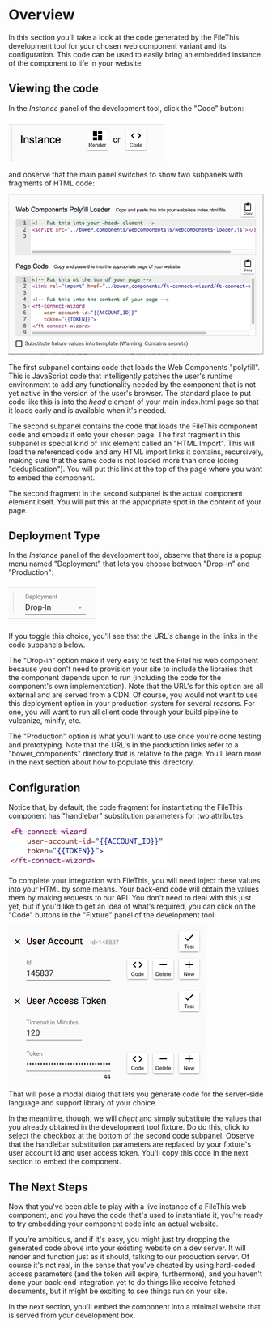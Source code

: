 # Overview

In this section you'll take a look at the code generated by the FileThis development tool for your chosen web component variant and its configuration. This code can be used to easily bring an embedded instance of the component to life in your website.

## Viewing the code

In the _Instance_ panel of the development tool, click the "Code" button:

![Thumbnail](assets/ft-render-or-code.png)

and observe that the main panel switches to show two subpanels with fragments of HTML code:

![Thumbnail](assets/ft-code-panel.png)

The first subpanel contains code that loads the Web Components "polyfill". This is JavaScript code that intelligently patches the user's runtime environment to add any functionality needed by the component that is not yet native in the version of the user's browser. The standard place to put code like this is into the _head_ element of your main index.html page so that it loads early and is available when it's needed.

The second subpanel contains the code that loads the FileThis component code and embeds it onto your chosen page. The first fragment in this subpanel is special kind of link element called an "HTML Import". This will load the referenced code and any HTML import links it contains, recursively, making sure that the same code is not loaded more than once (doing "deduplication"). You will put this link at the top of the page where you want to embed the component.

The second fragment in the second subpanel is the actual component element itself. You will put this at the appropriate spot in the content of your page.

## Deployment Type

In the _Instance_ panel of the development tool, observe that there is a popup menu named "Deployment" that lets you choose between "Drop-in" and "Production":

![Thumbnail](assets/ft-deployment-menu.png)

If you toggle this choice, you'll see that the URL's change in the links in the code subpanels below.

The "Drop-in" option make it very easy to test the FileThis web component because you don't need to provision your site to include the libraries that the component depends upon to run (including the code for the component's own implementation). Note that the URL's for this option are all external and are served from a CDN. Of course, you would not want to use this deployment option in your production system for several reasons. For one, you will want to run all client code through your build pipeline to vulcanize, minify, etc.

The "Production" option is what you'll want to use once you're done testing and prototyping. Note that the URL's in the production links refer to a "bower_components" directory that is relative to the page. You'll learn more in the next section about how to populate this directory.


## Configuration

Notice that, by default, the code fragment for instantiating the FileThis component has "handlebar" substitution parameters for two attributes:

![Thumbnail](assets/ft-substitution-parameters.png)

To complete your integration with FileThis, you will need inject these values into your HTML by some means. Your back-end code will obtain the values them by making requests to our API. You don't need to deal with this just yet, but if you'd like to get an idea of what's required, you can click on the "Code" buttons in the "Fixture" panel of the development tool:

![Thumbnail](assets/ft-code-buttons.png)

That will pose a modal dialog that lets you generate code for the server-side language and support library of your choice.

In the meantime, though, we will *cheat* and simply substitute the values that you already obtained in the development tool fixture. Do do this, click to select the checkbox at the bottom of the second code subpanel. Observe that the handlebar substitution parameters are replaced by your fixture's user account id and user access token. You'll copy this code in the next section to embed the component.

## The Next Steps

Now that you've been able to play with a live instance of a FileThis web component, and you have the code that's used to instantiate it, you're ready to try embedding your component code into an actual website.

If you're ambitious, and if it's easy, you might just try dropping the generated code above into your existing website on a dev server. It will render and function just as it should, talking to our production server. Of course it's not real, in the sense that you've cheated by using hard-coded access parameters (and the token will expire, furthermore), and you haven't done your back-end integration yet to do things like receive fetched documents, but it might be exciting to see things run on your site.

In the next section, you'll embed the component into a minimal website that is served from your development box.